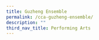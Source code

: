 ```yaml
---
title: Guzheng Ensemble
permalink: /cca-guzheng-ensemble/
description: ""
third_nav_title: Performing Arts
---
```

